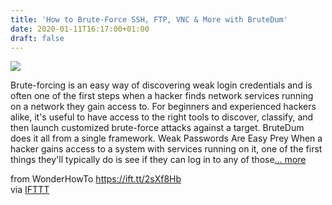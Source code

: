 ```yaml
---
title: 'How to Brute-Force SSH, FTP, VNC & More with BruteDum'
date: 2020-01-11T16:17:00+01:00
draft: false
---
```


[![](https://img.wonderhowto.com/img/24/94/63714267291352/0/brute-force-ssh-ftp-vnc-more-with-brutedum.1280x600.jpg)](https://null-byte.wonderhowto.com/how-to/brute-force-ssh-ftp-vnc-more-with-brutedum-0197449/)

Brute-forcing is an easy way of discovering weak login credentials and is often one of the first steps when a hacker finds network services running on a network they gain access to. For beginners and experienced hackers alike, it's useful to have access to the right tools to discover, classify, and then launch customized brute-force attacks against a target. BruteDum does it all from a single framework. Weak Passwords Are Easy Prey When a hacker gains access to a system with services running on it, one of the first things they'll typically do is see if they can log in to any of those[... more](https://null-byte.wonderhowto.com/how-to/brute-force-ssh-ftp-vnc-more-with-brutedum-0197449/)

  
  
from WonderHowTo https://ift.tt/2sXf8Hb  
via [IFTTT](https://ifttt.com/?ref=da&site=blogger)